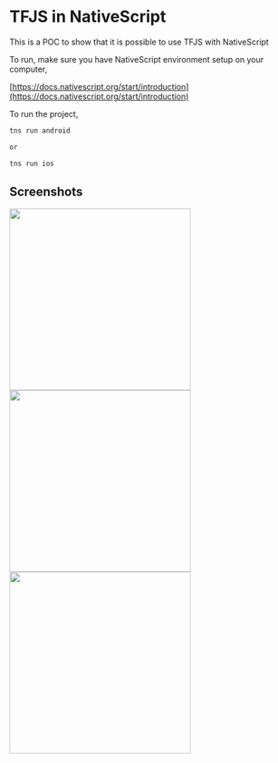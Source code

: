 # TFJS in NativeScript

This is a POC to show that it is possible to use
TFJS with NativeScript

To run, make sure you have NativeScript environment setup on your
computer,

[https://docs.nativescript.org/start/introduction](https://docs.nativescript.org/start/introduction)

To run the project,

```sh
tns run android

or

tns run ios
```

## Screenshots

<img src="https://github.com/shiv19/nativescript-tfjs-poc/blob/master/assets/ss-1.png" height="320" >
<img src="https://github.com/shiv19/nativescript-tfjs-poc/blob/master/assets/ss-2.png" height="320" >
<img src="https://github.com/shiv19/nativescript-tfjs-poc/blob/master/assets/ss-3.png" height="320" >

